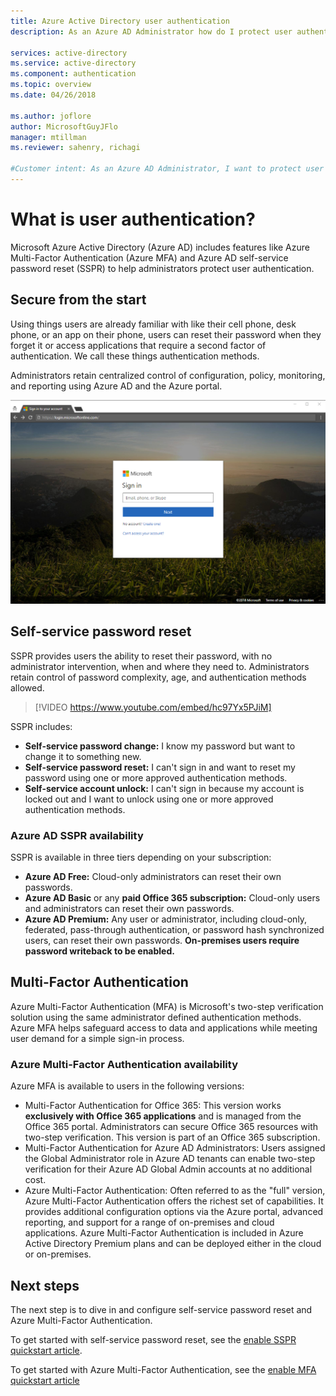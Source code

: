 ```yaml
---
title: Azure Active Directory user authentication
description: As an Azure AD Administrator how do I protect user authentication while reducing end-user impact?

services: active-directory
ms.service: active-directory
ms.component: authentication
ms.topic: overview
ms.date: 04/26/2018

ms.author: joflore
author: MicrosoftGuyJFlo
manager: mtillman
ms.reviewer: sahenry, richagi

#Customer intent: As an Azure AD Administrator, I want to protect user authentication to make the sign-in process safe.
---
```

# What is user authentication?

Microsoft Azure Active Directory (Azure AD) includes features like Azure Multi-Factor Authentication (Azure MFA) and Azure AD self-service password reset (SSPR) to help administrators protect user authentication.

## Secure from the start

Using things users are already familiar with like their cell phone, desk phone, or an app on their phone, users can reset their password when they forget it or access applications that require a second factor of authentication. We call these things authentication methods.

Administrators retain centralized control of configuration, policy, monitoring, and reporting using Azure AD and the Azure portal.

![Example login.microsoftonline.com login page in Chrome](media/overview-authentication/overview-login.png)

## Self-service password reset

SSPR provides users the ability to reset their password, with no administrator intervention, when and where they need to. Administrators retain control of password complexity, age, and authentication methods allowed. 

> [!VIDEO https://www.youtube.com/embed/hc97Yx5PJiM]

SSPR includes:

* **Self-service password change:** I know my password but want to change it to something new.
* **Self-service password reset:** I can't sign in and want to reset my password using one or more approved authentication methods.
* **Self-service account unlock:** I can't sign in because my account is locked out and I want to unlock using one or more approved authentication methods.

### Azure AD SSPR availability

SSPR is available in three tiers depending on your subscription:

* **Azure AD Free:** Cloud-only administrators can reset their own passwords.
* **Azure AD Basic** or any **paid Office 365 subscription:** Cloud-only users and administrators can reset their own passwords.
* **Azure AD Premium:** Any user or administrator, including cloud-only, federated, pass-through authentication, or password hash synchronized users, can reset their own passwords. **On-premises users require password writeback to be enabled.**

## Multi-Factor Authentication

Azure Multi-Factor Authentication (MFA) is Microsoft's two-step verification solution using the same administrator defined authentication methods. Azure MFA helps safeguard access to data and applications while meeting user demand for a simple sign-in process.

### Azure Multi-Factor Authentication availability

Azure MFA is available to users in the following versions:

* Multi-Factor Authentication for Office 365: This version works **exclusively with Office 365 applications** and is managed from the Office 365 portal. Administrators can secure Office 365 resources with two-step verification. This version is part of an Office 365 subscription.
* Multi-Factor Authentication for Azure AD Administrators: Users assigned the Global Administrator role in Azure AD tenants can enable two-step verification for their Azure AD Global Admin accounts at no additional cost.
* Azure Multi-Factor Authentication: Often referred to as the "full" version, Azure Multi-Factor Authentication offers the richest set of capabilities. It provides additional configuration options via the Azure portal, advanced reporting, and support for a range of on-premises and cloud applications. Azure Multi-Factor Authentication is included in Azure Active Directory Premium plans and can be deployed either in the cloud or on-premises.

## Next steps

The next step is to dive in and configure self-service password reset and Azure Multi-Factor Authentication.

To get started with self-service password reset, see the [enable SSPR quickstart article](quickstart-sspr.md).

To get started with Azure Multi-Factor Authentication, see the [enable MFA quickstart article](quickstart-mfa.md)